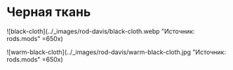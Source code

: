 # Черная ткань

![black-cloth](../_images/rod-davis/black-cloth.webp "Источник: rods.mods" =650x)

![warm-black-cloth](../_images/rod-davis/warm-black-cloth.jpg "Источник: rods.mods" =650x)
